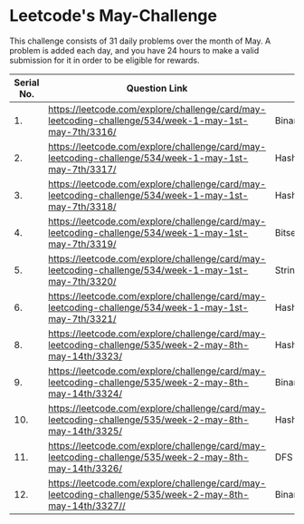 # Leetcode's May-Challenge
This challenge consists of 31 daily problems over the month of May. A problem is added each day, and you have 24 hours to make a valid submission for it in order to be eligible for rewards.


| Serial No. | Question Link  | Topic | Difficulty | Star |
| -----      | ----- | ----- | -----      | ----- |
| 1. |  https://leetcode.com/explore/challenge/card/may-leetcoding-challenge/534/week-1-may-1st-may-7th/3316/ | Binary Search | Easy | `No` |
| 2. | https://leetcode.com/explore/challenge/card/may-leetcoding-challenge/534/week-1-may-1st-may-7th/3317/  | Hashing       | Easy | `No` |
| 3. | https://leetcode.com/explore/challenge/card/may-leetcoding-challenge/534/week-1-may-1st-may-7th/3318/  | Hashing       | Easy | `No`
| 4. | https://leetcode.com/explore/challenge/card/may-leetcoding-challenge/534/week-1-may-1st-may-7th/3319/  | Bitset       | Easy | `Yes` 
| 5. | https://leetcode.com/explore/challenge/card/may-leetcoding-challenge/534/week-1-may-1st-may-7th/3320/  | String/Hashing       | Easy | `No`
| 6. | https://leetcode.com/explore/challenge/card/may-leetcoding-challenge/534/week-1-may-1st-may-7th/3321/  | Hashing       | Easy | `Yes`
| 8. | https://leetcode.com/explore/challenge/card/may-leetcoding-challenge/535/week-2-may-8th-may-14th/3323/  | Hashing       | Easy | `No`
| 9. | https://leetcode.com/explore/challenge/card/may-leetcoding-challenge/535/week-2-may-8th-may-14th/3324/  | Binary Search       | Easy | `Yes`
| 10. | https://leetcode.com/explore/challenge/card/may-leetcoding-challenge/535/week-2-may-8th-may-14th/3325/  | Hashing       | Easy | `No`
| 11. | https://leetcode.com/explore/challenge/card/may-leetcoding-challenge/535/week-2-may-8th-may-14th/3326/  | DFS       | Easy | `Yes`
| 12. | https://leetcode.com/explore/challenge/card/may-leetcoding-challenge/535/week-2-may-8th-may-14th/3327//  | Binary Search       | Easy | `Yes`
